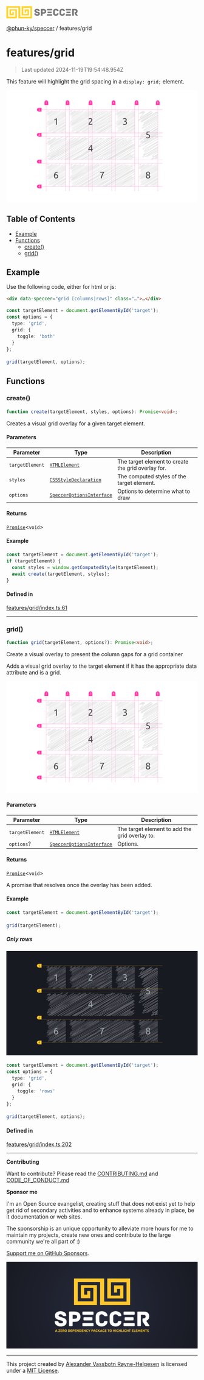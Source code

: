 <div>
  <img alt="SPECCER logo" src="https://raw.githubusercontent.com/phun-ky/speccer/main/public/logo-speccer-horizontal-colored-package.svg?raw=true" style="max-height:32px;" />
</div>

[@phun-ky/speccer](../README.md) / features/grid

# features/grid

> Last updated 2024-11-19T19:54:48.954Z

This feature will highlight the grid spacing in a `display: grid;` element.

![pin](https://github.com/phun-ky/speccer/blob/main/public/speccer-grid-full-light.png?raw=true)

## Table of Contents

- [Example](#example)
- [Functions](#functions)
  - [create()](#create)
  - [grid()](#grid)

## Example

Use the following code, either for html or js:

```html
<div data-speccer="grid [columns|rows]" class="…">…</div>
```

```ts
const targetElement = document.getElementById('target');
const options = {
  type: 'grid',
  grid: {
    toggle: 'both'
  }
};

grid(targetElement, options);
```

## Functions

### create()

```ts
function create(targetElement, styles, options): Promise<void>;
```

Creates a visual grid overlay for a given target element.

#### Parameters

| Parameter       | Type                                                                                    | Description                                        |
| --------------- | --------------------------------------------------------------------------------------- | -------------------------------------------------- |
| `targetElement` | [`HTMLElement`](https://developer.mozilla.org/docs/Web/API/HTMLElement)                 | The target element to create the grid overlay for. |
| `styles`        | [`CSSStyleDeclaration`](https://developer.mozilla.org/docs/Web/API/CSSStyleDeclaration) | The computed styles of the target element.         |
| `options`       | [`SpeccerOptionsInterface`](../types/speccer.md#specceroptionsinterface)                | Options to determine what to draw                  |

#### Returns

[`Promise`](https://developer.mozilla.org/docs/Web/JavaScript/Reference/Global_Objects/Promise)\<`void`>

#### Example

```ts
const targetElement = document.getElementById('target');
if (targetElement) {
  const styles = window.getComputedStyle(targetElement);
  await create(targetElement, styles);
}
```

#### Defined in

[features/grid/index.ts:61](https://github.com/phun-ky/speccer/blob/main/src/features/grid/index.ts#L61)

---

### grid()

```ts
function grid(targetElement, options?): Promise<void>;
```

Create a visual overlay to present the column gaps for a grid container

Adds a visual grid overlay to the target element if it has the appropriate data attribute and is a grid.

![grid](https://github.com/phun-ky/speccer/blob/main/public/speccer-grid-full-light.png?raw=true)

#### Parameters

| Parameter       | Type                                                                     | Description                                    |
| --------------- | ------------------------------------------------------------------------ | ---------------------------------------------- |
| `targetElement` | [`HTMLElement`](https://developer.mozilla.org/docs/Web/API/HTMLElement)  | The target element to add the grid overlay to. |
| `options`?      | [`SpeccerOptionsInterface`](../types/speccer.md#specceroptionsinterface) | Options.                                       |

#### Returns

[`Promise`](https://developer.mozilla.org/docs/Web/JavaScript/Reference/Global_Objects/Promise)\<`void`>

A promise that resolves once the overlay has been added.

#### Example

```ts
const targetElement = document.getElementById('target');

grid(targetElement);
```

##### Only rows

![grid](https://github.com/phun-ky/speccer/blob/main/public/speccer-grid-full-dark.png?raw=true)

```ts
const targetElement = document.getElementById('target');
const options = {
  type: 'grid',
  grid: {
    toggle: 'rows'
  }
};

grid(targetElement, options);
```

#### Defined in

[features/grid/index.ts:202](https://github.com/phun-ky/speccer/blob/main/src/features/grid/index.ts#L202)

---

**Contributing**

Want to contribute? Please read the [CONTRIBUTING.md](https://github.com/phun-ky/speccer/blob/main/CONTRIBUTING.md) and [CODE_OF_CONDUCT.md](https://github.com/phun-ky/speccer/blob/main/CODE_OF_CONDUCT.md)

**Sponsor me**

I'm an Open Source evangelist, creating stuff that does not exist yet to help get rid of secondary activities and to enhance systems already in place, be it documentation or web sites.

The sponsorship is an unique opportunity to alleviate more hours for me to maintain my projects, create new ones and contribute to the large community we're all part of :)

[Support me on GitHub Sponsors](https://github.com/sponsors/phun-ky).

![Speccer banner, with logo and slogan: A zero dependency package to annotate or highlight elements](https://github.com/phun-ky/speccer/blob/main/public/speccer-banner.png?raw=true)

---

This project created by [Alexander Vassbotn Røyne-Helgesen](http://phun-ky.net) is licensed under a [MIT License](https://choosealicense.com/licenses/mit/).
